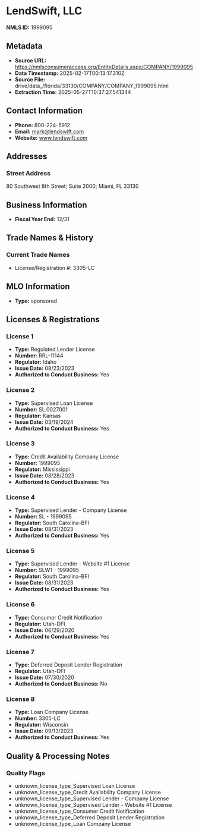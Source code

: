 # LendSwift, LLC

**NMLS ID:** 1999095

## Metadata
- **Source URL:** https://nmlsconsumeraccess.org/EntityDetails.aspx/COMPANY/1999095
- **Data Timestamp:** 2025-02-17T00:13:17.310Z
- **Source File:** drive/data_/florida/33130/COMPANY/COMPANY_1999095.html
- **Extraction Time:** 2025-05-27T10:37:27.541344

## Contact Information
- **Phone:** 800-224-5912
- **Email:** mark@lendswift.com
- **Website:** www.lendswift.com

## Addresses
### Street Address
80 Southwest 8th Street; Suite 2000; Miami, FL 33130

## Business Information
- **Fiscal Year End:** 12/31

## Trade Names & History
### Current Trade Names
- License/Registration #: 3305-LC

## MLO Information
- **Type:** sponsored

## Licenses & Registrations

### License 1
- **Type:** Regulated Lender License
- **Number:** RRL-11144
- **Regulator:** Idaho
- **Issue Date:** 08/23/2023
- **Authorized to Conduct Business:** Yes

### License 2
- **Type:** Supervised Loan License
- **Number:** SL.0027001
- **Regulator:** Kansas
- **Issue Date:** 03/19/2024
- **Authorized to Conduct Business:** Yes

### License 3
- **Type:** Credit Availability Company License
- **Number:** 1999095
- **Regulator:** Mississippi
- **Issue Date:** 08/28/2023
- **Authorized to Conduct Business:** Yes

### License 4
- **Type:** Supervised Lender - Company License
- **Number:** SL - 1999095
- **Regulator:** South Carolina-BFI
- **Issue Date:** 08/31/2023
- **Authorized to Conduct Business:** Yes

### License 5
- **Type:** Supervised Lender - Website #1 License
- **Number:** SLW1 - 1999095
- **Regulator:** South Carolina-BFI
- **Issue Date:** 08/31/2023
- **Authorized to Conduct Business:** Yes

### License 6
- **Type:** Consumer Credit Notification
- **Regulator:** Utah-DFI
- **Issue Date:** 06/29/2020
- **Authorized to Conduct Business:** Yes

### License 7
- **Type:** Deferred Deposit Lender Registration
- **Regulator:** Utah-DFI
- **Issue Date:** 07/30/2020
- **Authorized to Conduct Business:** No

### License 8
- **Type:** Loan Company License
- **Number:** 3305-LC
- **Regulator:** Wisconsin
- **Issue Date:** 09/13/2023
- **Authorized to Conduct Business:** Yes

## Quality & Processing Notes
### Quality Flags
- unknown_license_type_Supervised Loan License
- unknown_license_type_Credit Availability Company License
- unknown_license_type_Supervised Lender - Company License
- unknown_license_type_Supervised Lender - Website #1 License
- unknown_license_type_Consumer Credit Notification
- unknown_license_type_Deferred Deposit Lender Registration
- unknown_license_type_Loan Company License
